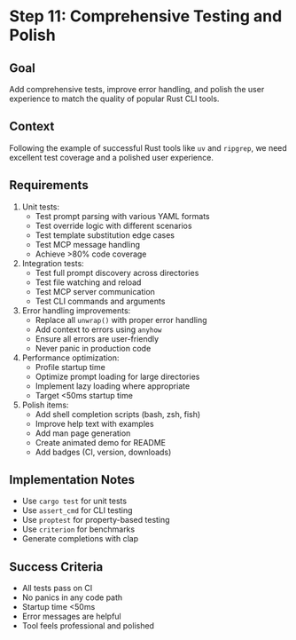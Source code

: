 # Step 11: Comprehensive Testing and Polish

## Goal
Add comprehensive tests, improve error handling, and polish the user experience to match the quality of popular Rust CLI tools.

## Context
Following the example of successful Rust tools like `uv` and `ripgrep`, we need excellent test coverage and a polished user experience.

## Requirements
1. Unit tests:
   - Test prompt parsing with various YAML formats
   - Test override logic with different scenarios
   - Test template substitution edge cases
   - Test MCP message handling
   - Achieve >80% code coverage
2. Integration tests:
   - Test full prompt discovery across directories
   - Test file watching and reload
   - Test MCP server communication
   - Test CLI commands and arguments
3. Error handling improvements:
   - Replace all `unwrap()` with proper error handling
   - Add context to errors using `anyhow`
   - Ensure all errors are user-friendly
   - Never panic in production code
4. Performance optimization:
   - Profile startup time
   - Optimize prompt loading for large directories
   - Implement lazy loading where appropriate
   - Target <50ms startup time
5. Polish items:
   - Add shell completion scripts (bash, zsh, fish)
   - Improve help text with examples
   - Add man page generation
   - Create animated demo for README
   - Add badges (CI, version, downloads)

## Implementation Notes
- Use `cargo test` for unit tests
- Use `assert_cmd` for CLI testing
- Use `proptest` for property-based testing
- Use `criterion` for benchmarks
- Generate completions with clap

## Success Criteria
- All tests pass on CI
- No panics in any code path
- Startup time <50ms
- Error messages are helpful
- Tool feels professional and polished